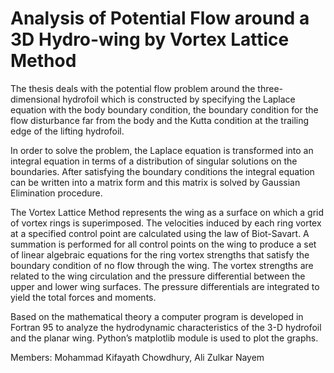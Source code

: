 # Analysis of Potential Flow around a 3D Hydro-wing by Vortex Lattice Method
The thesis deals with the potential flow problem around the three-dimensional hydrofoil which is constructed by specifying the Laplace equation with the body boundary condition, the boundary condition for the flow disturbance far from the body and the Kutta condition at the trailing edge of the lifting hydrofoil.

In order to solve the problem, the Laplace equation is transformed into an integral equation in terms of a distribution of singular solutions on the boundaries. After satisfying the boundary conditions the integral equation can be written into a matrix form and this matrix is solved by Gaussian Elimination procedure.

The Vortex Lattice Method represents the wing as a surface on which a grid of vortex rings is superimposed. The velocities induced by each ring vortex at a specified control point are calculated using the law of Biot-Savart. A summation is performed for all control points on the wing to produce a set of linear algebraic equations for the ring vortex strengths that satisfy the boundary condition of no flow through the wing. The vortex strengths are related to the wing circulation and the pressure differential between the upper and lower wing surfaces. The pressure differentials are integrated to yield the total forces and moments.

Based on the mathematical theory a computer program is developed in Fortran 95 to analyze the hydrodynamic characteristics of the 3-D hydrofoil and the planar wing. Python’s matplotlib module is used to plot the graphs.

Members: Mohammad Kifayath Chowdhury, Ali Zulkar Nayem
